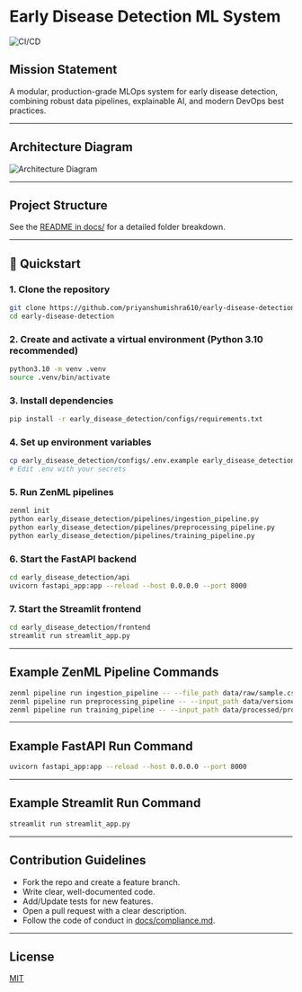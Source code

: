 # Early Disease Detection ML System

![CI/CD](https://github.com/priyanshumishra610/early-disease-detection/actions/workflows/main.yml/badge.svg)

## Mission Statement
A modular, production-grade MLOps system for early disease detection, combining robust data pipelines, explainable AI, and modern DevOps best practices.

---

## Architecture Diagram
![Architecture Diagram](docs/architecture_diagram.png) <!-- Replace with your diagram -->

---

## Project Structure
See the [README in docs/](docs/README.md) for a detailed folder breakdown.

---

## 🚀 Quickstart

### 1. Clone the repository
```bash
git clone https://github.com/priyanshumishra610/early-disease-detection.git
cd early-disease-detection
```

### 2. Create and activate a virtual environment (Python 3.10 recommended)
```bash
python3.10 -m venv .venv
source .venv/bin/activate
```

### 3. Install dependencies
```bash
pip install -r early_disease_detection/configs/requirements.txt
```

### 4. Set up environment variables
```bash
cp early_disease_detection/configs/.env.example early_disease_detection/.env
# Edit .env with your secrets
```

### 5. Run ZenML pipelines
```bash
zenml init
python early_disease_detection/pipelines/ingestion_pipeline.py
python early_disease_detection/pipelines/preprocessing_pipeline.py
python early_disease_detection/pipelines/training_pipeline.py
```

### 6. Start the FastAPI backend
```bash
cd early_disease_detection/api
uvicorn fastapi_app:app --reload --host 0.0.0.0 --port 8000
```

### 7. Start the Streamlit frontend
```bash
cd early_disease_detection/frontend
streamlit run streamlit_app.py
```

---

## Example ZenML Pipeline Commands
```bash
zenml pipeline run ingestion_pipeline -- --file_path data/raw/sample.csv
zenml pipeline run preprocessing_pipeline -- --input_path data/versioned/ingested_data.csv
zenml pipeline run training_pipeline -- --input_path data/processed/processed_data.csv
```

---

## Example FastAPI Run Command
```bash
uvicorn fastapi_app:app --reload --host 0.0.0.0 --port 8000
```

---

## Example Streamlit Run Command
```bash
streamlit run streamlit_app.py
```

---

## Contribution Guidelines
- Fork the repo and create a feature branch.
- Write clear, well-documented code.
- Add/Update tests for new features.
- Open a pull request with a clear description.
- Follow the code of conduct in [docs/compliance.md](docs/compliance.md).

---

## License
[MIT](LICENSE) 